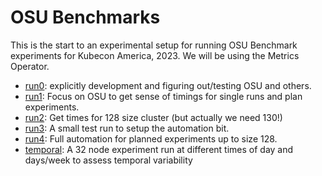# OSU Benchmarks

This is the start to an experimental setup for running OSU Benchmark experiments for Kubecon America, 2023.
We will be using the Metrics Operator.

 - [run0](run0): explicitly development and figuring out/testing OSU and others.
 - [run1](run1): Focus on OSU to get sense of timings for single runs and plan experiments.
 - [run2](run2): Get times for 128 size cluster (but actually we need 130!)
 - [run3](run3): A small test run to setup the automation bit.
 - [run4](run4): Full automation for planned experiments up to size 128.
 - [temporal](temporal): A 32 node experiment run at different times of day and days/week to assess temporal variability
